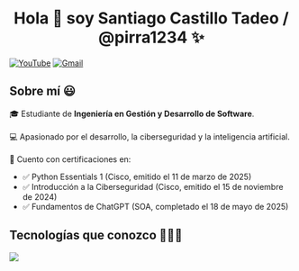 <h1 align="center">Hola 👋 soy Santiago Castillo Tadeo / @pirra1234 ✨</h1> 

<p align="left">
  <a href="https://www.youtube.com/@pirra1234" target="_blank"><img src="https://img.shields.io/badge/YouTube-FF0000?style=for-the-badge&logo=youtube&logoColor=white" alt="YouTube" /></a>
  <a href="mailto:vegetto1234567810@gmail.com" target="_blank"><img src="https://img.shields.io/badge/Gmail-D14836?style=for-the-badge&logo=gmail&logoColor=white" alt="Gmail" /></a>
</p>

<h2>Sobre mí 😃</h2>
<p align="left">
🎓 Estudiante de <strong>Ingeniería en Gestión y Desarrollo de Software</strong>.<br><br>
💻 Apasionado por el desarrollo, la ciberseguridad y la inteligencia artificial.<br><br>
📜 Cuento con certificaciones en:<br>
<ul>
  <li>✅ Python Essentials 1 (Cisco, emitido el 11 de marzo de 2025)</li>
  <li>✅ Introducción a la Ciberseguridad (Cisco, emitido el 15 de noviembre de 2024)</li>
  <li>✅ Fundamentos de ChatGPT (SOA, completado el 18 de mayo de 2025)</li>
</ul>
</p>

<h2>Tecnologías que conozco 👨🏻‍💻</h2>
<p align="left">
  <a href="https://skillicons.dev">
    <img src="https://skillicons.dev/icons?i=py,html,css,github,linux,vscode,kali,pycharm,&perline=10" />
  </a>
</p>
